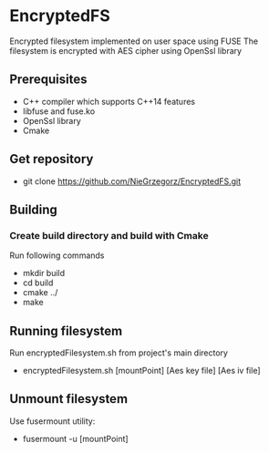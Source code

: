 # EncryptedFS
Encrypted filesystem implemented on user space using FUSE
The filesystem is encrypted with AES cipher using OpenSsl library

## Prerequisites
- C++ compiler which supports C++14 features
- libfuse and fuse.ko 
- OpenSsl library 
- Cmake 

## Get repository 
* git clone https://github.com/NieGrzegorz/EncryptedFS.git

## Building
### Create build directory and build with Cmake
Run following commands
* mkdir build 
* cd build 
* cmake ../
* make

## Running filesystem
Run encryptedFilesystem.sh from project's main directory
* encryptedFilesystem.sh [mountPoint] [Aes key file] [Aes iv file]

## Unmount filesystem 
Use fusermount utility: 
* fusermount -u [mountPoint]
